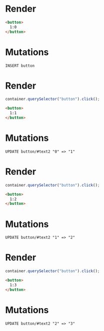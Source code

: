 # Render
```html
<button>
  1:0
</button>
```

# Mutations
```
INSERT button
```

# Render
```js
container.querySelector("button").click();
```
```html
<button>
  1:1
</button>
```

# Mutations
```
UPDATE button/#text2 "0" => "1"
```

# Render
```js
container.querySelector("button").click();
```
```html
<button>
  1:2
</button>
```

# Mutations
```
UPDATE button/#text2 "1" => "2"
```

# Render
```js
container.querySelector("button").click();
```
```html
<button>
  1:3
</button>
```

# Mutations
```
UPDATE button/#text2 "2" => "3"
```